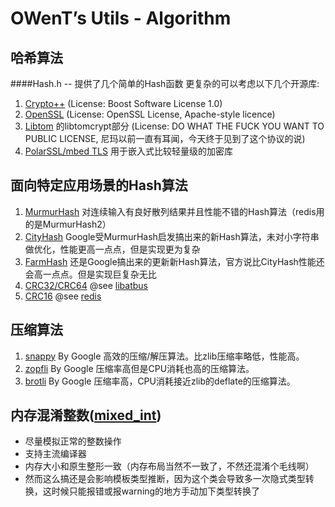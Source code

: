 OWenT’s Utils - Algorithm
=============

哈希算法
------
####Hash.h -- 提供了几个简单的Hash函数
更复杂的可以考虑以下几个开源库:

1. [Crypto++](http://www.cryptopp.com/) (License: Boost Software License 1.0)
2. [OpenSSL](http://www.openssl.org/) (License: OpenSSL License, Apache-style licence)
3. [Libtom](http://www.libtom.org) 的libtomcrypt部分 (License: DO WHAT THE FUCK YOU WANT TO PUBLIC LICENSE, 尼玛以前一直有耳闻，今天终于见到了这个协议的说)
4. [PolarSSL/mbed TLS](https://tls.mbed.org/) 用于嵌入式比较轻量级的加密库


面向特定应用场景的Hash算法
------

1. [MurmurHash](https://code.google.com/p/smhasher/wiki/MurmurHash) 对连续输入有良好散列结果并且性能不错的Hash算法（redis用的是MurmurHash2）
2. [CityHash](https://code.google.com/p/cityhash/) Google受MurmurHash启发搞出来的新Hash算法，未对小字符串做优化，性能更高一点点，但是实现更为复杂
3. [FarmHash](https://code.google.com/p/farmhash/) 还是Google搞出来的更新新Hash算法，官方说比CityHash性能还会高一点点。但是实现巨复杂无比
4. [CRC32/CRC64](https://github.com/owt5008137/libatbus/tree/master/src/detail) @see [libatbus](https://github.com/owt5008137/libatbus)
5. [CRC16](https://github.com/antirez/redis/blob/unstable/src/crc16.c) @see [redis](https://github.com/antirez/redis)

压缩算法
------
1. [snappy](https://github.com/google/snappy) By Google 高效的压缩/解压算法。比zlib压缩率略低，性能高。
2. [zopfli](https://github.com/google/zopfli) By Google 压缩率高但是CPU消耗也高的压缩算法。
3. [brotli](https://github.com/google/brotli) By Google 压缩率高，CPU消耗接近zlib的deflate的压缩算法。


内存混淆整数([mixed_int](mixed_int.h))
------
+ 尽量模拟正常的整数操作
+ 支持主流编译器
+ 内存大小和原生整形一致（内存布局当然不一致了，不然还混淆个毛线啊）
+ 然而这么搞还是会影响模板类型推断，因为这个类会导致多一次隐式类型转换，这时候只能报错或报warning的地方手动加下类型转换了
